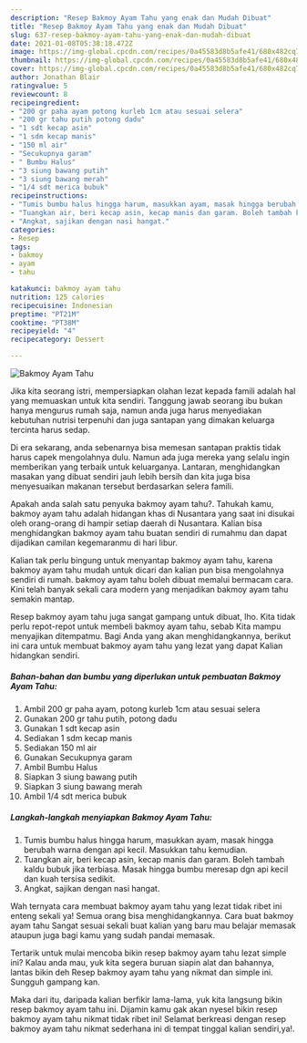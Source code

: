 ```yaml
---
description: "Resep Bakmoy Ayam Tahu yang enak dan Mudah Dibuat"
title: "Resep Bakmoy Ayam Tahu yang enak dan Mudah Dibuat"
slug: 637-resep-bakmoy-ayam-tahu-yang-enak-dan-mudah-dibuat
date: 2021-01-08T05:38:18.472Z
image: https://img-global.cpcdn.com/recipes/0a45583d8b5afe41/680x482cq70/bakmoy-ayam-tahu-foto-resep-utama.jpg
thumbnail: https://img-global.cpcdn.com/recipes/0a45583d8b5afe41/680x482cq70/bakmoy-ayam-tahu-foto-resep-utama.jpg
cover: https://img-global.cpcdn.com/recipes/0a45583d8b5afe41/680x482cq70/bakmoy-ayam-tahu-foto-resep-utama.jpg
author: Jonathan Blair
ratingvalue: 5
reviewcount: 8
recipeingredient:
- "200 gr paha ayam potong kurleb 1cm atau sesuai selera"
- "200 gr tahu putih potong dadu"
- "1 sdt kecap asin"
- "1 sdm kecap manis"
- "150 ml air"
- "Secukupnya garam"
- " Bumbu Halus"
- "3 siung bawang putih"
- "3 siung bawang merah"
- "1/4 sdt merica bubuk"
recipeinstructions:
- "Tumis bumbu halus hingga harum, masukkan ayam, masak hingga berubah warna dengan api kecil. Masukkan tahu kemudian."
- "Tuangkan air, beri kecap asin, kecap manis dan garam. Boleh tambah kaldu bubuk jika terbiasa. Masak hingga bumbu meresap dgn api kecil dan kuah tersisa sedikit."
- "Angkat, sajikan dengan nasi hangat."
categories:
- Resep
tags:
- bakmoy
- ayam
- tahu

katakunci: bakmoy ayam tahu 
nutrition: 125 calories
recipecuisine: Indonesian
preptime: "PT21M"
cooktime: "PT38M"
recipeyield: "4"
recipecategory: Dessert

---
```



![Bakmoy Ayam Tahu](https://img-global.cpcdn.com/recipes/0a45583d8b5afe41/680x482cq70/bakmoy-ayam-tahu-foto-resep-utama.jpg)

Jika kita seorang istri, mempersiapkan olahan lezat kepada famili adalah hal yang memuaskan untuk kita sendiri. Tanggung jawab seorang ibu bukan hanya mengurus rumah saja, namun anda juga harus menyediakan kebutuhan nutrisi terpenuhi dan juga santapan yang dimakan keluarga tercinta harus sedap.

Di era  sekarang, anda sebenarnya bisa memesan santapan praktis tidak harus capek mengolahnya dulu. Namun ada juga mereka yang selalu ingin memberikan yang terbaik untuk keluarganya. Lantaran, menghidangkan masakan yang dibuat sendiri jauh lebih bersih dan kita juga bisa menyesuaikan makanan tersebut berdasarkan selera famili. 



Apakah anda salah satu penyuka bakmoy ayam tahu?. Tahukah kamu, bakmoy ayam tahu adalah hidangan khas di Nusantara yang saat ini disukai oleh orang-orang di hampir setiap daerah di Nusantara. Kalian bisa menghidangkan bakmoy ayam tahu buatan sendiri di rumahmu dan dapat dijadikan camilan kegemaranmu di hari libur.

Kalian tak perlu bingung untuk menyantap bakmoy ayam tahu, karena bakmoy ayam tahu mudah untuk dicari dan kalian pun bisa mengolahnya sendiri di rumah. bakmoy ayam tahu boleh dibuat memalui bermacam cara. Kini telah banyak sekali cara modern yang menjadikan bakmoy ayam tahu semakin mantap.

Resep bakmoy ayam tahu juga sangat gampang untuk dibuat, lho. Kita tidak perlu repot-repot untuk membeli bakmoy ayam tahu, sebab Kita mampu menyajikan ditempatmu. Bagi Anda yang akan menghidangkannya, berikut ini cara untuk membuat bakmoy ayam tahu yang lezat yang dapat Kalian hidangkan sendiri.

<!--inarticleads1-->

##### Bahan-bahan dan bumbu yang diperlukan untuk pembuatan Bakmoy Ayam Tahu:

1. Ambil 200 gr paha ayam, potong kurleb 1cm atau sesuai selera
1. Gunakan 200 gr tahu putih, potong dadu
1. Gunakan 1 sdt kecap asin
1. Sediakan 1 sdm kecap manis
1. Sediakan 150 ml air
1. Gunakan Secukupnya garam
1. Ambil  Bumbu Halus
1. Siapkan 3 siung bawang putih
1. Siapkan 3 siung bawang merah
1. Ambil 1/4 sdt merica bubuk




<!--inarticleads2-->

##### Langkah-langkah menyiapkan Bakmoy Ayam Tahu:

1. Tumis bumbu halus hingga harum, masukkan ayam, masak hingga berubah warna dengan api kecil. Masukkan tahu kemudian.
1. Tuangkan air, beri kecap asin, kecap manis dan garam. Boleh tambah kaldu bubuk jika terbiasa. Masak hingga bumbu meresap dgn api kecil dan kuah tersisa sedikit.
1. Angkat, sajikan dengan nasi hangat.




Wah ternyata cara membuat bakmoy ayam tahu yang lezat tidak ribet ini enteng sekali ya! Semua orang bisa menghidangkannya. Cara buat bakmoy ayam tahu Sangat sesuai sekali buat kalian yang baru mau belajar memasak ataupun juga bagi kamu yang sudah pandai memasak.

Tertarik untuk mulai mencoba bikin resep bakmoy ayam tahu lezat simple ini? Kalau anda mau, yuk kita segera buruan siapin alat dan bahannya, lantas bikin deh Resep bakmoy ayam tahu yang nikmat dan simple ini. Sungguh gampang kan. 

Maka dari itu, daripada kalian berfikir lama-lama, yuk kita langsung bikin resep bakmoy ayam tahu ini. Dijamin kamu gak akan nyesel bikin resep bakmoy ayam tahu nikmat tidak ribet ini! Selamat berkreasi dengan resep bakmoy ayam tahu nikmat sederhana ini di tempat tinggal kalian sendiri,ya!.

